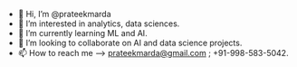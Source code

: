 - 👋 Hi, I’m @prateekmarda
- 👀 I’m interested in analytics, data sciences.
- 🌱 I’m currently learning ML and AI.
- 💞️ I’m looking to collaborate on AI and data science projects.
- 📫 How to reach me --> prateekmarda@gmail.com ; +91-998-583-5042.

<!---
prateekmarda/prateekmarda is a ✨ special ✨ repository because its `README.md` (this file) appears on your GitHub profile.
You can click the Preview link to take a look at your changes.
--->
